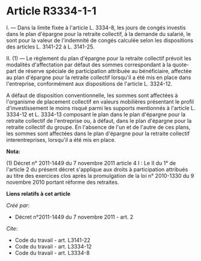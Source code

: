 # Article R3334-1-1

I. ― Dans la limite fixée à l'article L. 3334-8, les jours de congés investis dans le plan d'épargne pour la retraite
collectif, à la demande du salarié, le sont pour la valeur de l'indemnité de congés calculée selon les dispositions des
articles L. 3141-22 à L. 3141-25. 

II. (1) ― Le règlement du plan d'épargne pour la retraite collectif prévoit les modalités d'affectation par défaut des sommes
correspondant à la quote-part de réserve spéciale de participation attribuée au bénéficiaire, affectée au plan d'épargne pour
la retraite collectif lorsqu'il a été mis en place dans l'entreprise, conformément aux dispositions de l'article L. 3324-12. 

A défaut de disposition conventionnelle, les sommes sont affectées à l'organisme de placement collectif en valeurs mobilières
présentant le profil d'investissement le moins risqué parmi les supports mentionnés à l'article L. 3334-12 et L. 3334-13
composant le plan dans le plan d'épargne pour la retraite collectif de l'entreprise ou, à défaut, dans le plan d'épargne pour
la retraite collectif du groupe. En l'absence de l'un et de l'autre de ces plans, les sommes sont affectées dans le plan
d'épargne pour la retraite collectif interentreprises, lorsqu'il a été mis en place.

**Nota:**

(1) Décret n° 2011-1449 du 7 novembre 2011 article 4 I : Le II du 1° de l'article 2 du présent décret s'applique aux droits à
participation attribués au titre des exercices clos après la promulgation de la loi n° 2010-1330 du 9 novembre 2010 portant
réforme des retraites.

**Liens relatifs à cet article**

_Créé par_:

  - Décret n°2011-1449 du 7 novembre 2011 - art. 2

_Cite_:

  - Code du travail - art. L3141-22
  - Code du travail - art. L3334-12
  - Code du travail - art. L3334-8
